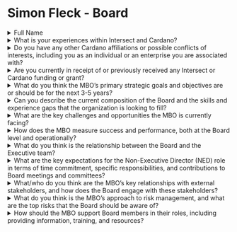 # Simon Fleck - Board

<details>

<summary>Full Name</summary>

Simon Fleck

</details>

<details>

<summary>What is your experiences within Intersect and Cardano?</summary>

My active involvement in the Cardano community started in 2021. Since then I received funding and successfully completed several Project Catalyst proposals. For this I have been working with different teams throughout Project Catalyst to support various projects. Apart from Cardano After Dark which is working on cPoker, a decentralized Poker application and DRED, a decentralized messaging layer solution for building DApps, I am currently also a Cardano Ambassador with the Cardano Foundation. In that capacity I have hosted the Cardano Summit community event Vienna 2023 and am still co-hosting the Catalyst After Town Hall as well as regular Community meetups in Vienna.

Recently I have been involved with Intersect by contracting with the Open Source Working Group to create a meetup for the Cardano community at the Open Source Summit Vienna. I have also co-created and facilitated the Marketing Working Group's budget proposal, and I am in the process of organizing the group into what will hopefully be a functioning Working Group or Committee. This group will ensure that IntersectMBO upholds its responsibility to the 1st Pillar of Intersect, as well as contributing to the 2nd Pillar of Intersect.

Pillar1: "Support the community to develop the ecosystem by hosting developer-focused conferences, hackathons, and events."

Pillar2: "Administrate and champion Cardano’s community-led governance implemented by CIP 1694."

</details>

<details>

<summary>Do you have any other Cardano affiliations or possible conflicts of interests, including you as an individual or an enterprise you are associated with?</summary>

As mentioned above, I am a Cardano Ambassador and I am also working with a group to build a startup under the name of Cardano After Dark. I don't foresee any conflict of interests.

</details>

<details>

<summary>Are you currently in receipt of or previously received any Intersect or Cardano funding or grant?</summary>

I have a contract with Intersect for holding the Open Source Summit Cardano meetup on the 18th of September. -> [https://www.meetup.com/de-DE/cardano-blockchain-vienna/events/303155304/?eventorigin=group\_upcoming\_events](https://app.gitbook.com/o/Prbm1mtkwSsGWSvG1Bfd/s/gsGMUGjBGIwHbN0vrf7v/)

There is no other current funding or grant.

</details>

<details>

<summary>What do you think the MBO’s primary strategic goals and objectives are or should be for the next 3-5 years?</summary>

When opening the Intersect Knowledge-base, one can see that Intersect was given sound directions through the 5 Pillars.

I would like to see special effort and strong evidence for the success of Pillar 4 "Facilitate the continuity of Cardano for system stability." Even though every Pillar, to me, seems important for the success of Cardano.

Education

Education is fundamental for a complex technology like Cardano, there is no way past education when onboarding developers onto our ecosystem. Even though Emergo and other entities are doing a good job with their programs I could see Intersect also putting special effort into this area given the importance. Offering education to Intersect members would also be another value proposition for signing up with us.

From an Operational Side, longevity of the organization and the collaborative efforts as well as legal cover are paramount.

</details>

<details>

<summary>Can you describe the current composition of the Board and the skills and experience gaps that the organization is looking to fill?</summary>

I have no special insight into the skills and experience of the current Board members and am looking forward to getting to know, helping and learning from them as I hope they will be able to help and learn from me.

</details>

<details>

<summary>What are the key challenges and opportunities the MBO is currently facing?</summary>

The key challenges and opportunities the MBO is currently facing stem from the unique nature of decentralization. Bootstrapping and organizing such an entity effectively requires a fundamentally different approach, along with specific skills and mindsets for both the members and leadership. This is why, education plays such a crucial role in ensuring that everyone involved has the skills to effectively build and work in a decentralized environment.

When it comes to Operating in a decentralized organisation, in my opinion, Sociocracy 3.0 can be particularly valuable in helping the MBO establish clear communication, decision-making, and accountability processes within this new organizational model.

</details>

<details>

<summary>How does the MBO measure success and performance, both at the Board level and operationally?</summary>

The MBO sets measurable KPIs for their goals, making sure those KPIs are measured accurately is just as important as interpreting the resulting data.

If we organize in working-groups and as flat hierarchical structures as possible, the success-metrics must be open and transparent such that every member understands the success-metrics and we all work towards a common goal.

some KPIs I think are important:

* Financial Health
* Mission Fulfillment (Pillars)
* Operational Efficiency
* Stakeholder Satisfaction
* Decentralization

</details>

<details>

<summary>What do you think is the relationship between the Board and the Executive team?</summary>

While the Board is responsible for the long-term governance, oversight and strategic vision of the company. They also need to make sure that the Executive team is equipped to deal with the challenges ahead. The Executive team is responsible implementing this Strategy via execution and tactics. They also channel meaningful Information from their specific Areas of work back to the board.

</details>

<details>

<summary>What are the key expectations for the Non-Executive Director (NED) role in terms of time commitment, specific responsibilities, and contributions to Board meetings and committees?</summary>

A Non-Executive Directord at Intersect is responsible for providing strategic guidance, overseeing the organization's performance, ensuring legal compliance, and safeguarding financial health while upholding fiduciary duties such as care, loyalty, and alignment. Additionally, they offer mentorship to the executive team, engage with stakeholders, and ensure the board operates with integrity and independence, without interfering in day-to-day operations.

The key expectations for the NED are clearly defined in the Intersect knowledgebase:

[https://committees.docs.intersectmbo.org/v/intersect-elections-2024/board-elections/role-expectations\
](https://committees.docs.intersectmbo.org/v/intersect-elections-2024/board-elections/role-expectations)

</details>

<details>

<summary>What/who do you think are the MBO’s key relationships with external stakeholders, and how does the Board engage with these stakeholders?</summary>

* Cardano Ecosystem Members

Stakeholder: The primary stakeholder of Intersect is the Cardano Community at large, or the Cardano Ecosystem Members, since the organization revolves around input and collaboration from the community.

Engagement: Cardano Ecosystem Members are able to purchase a membership at a very affordable price. This way they can be part of various Intersect activities like voting on key decisions, attending open meetings and events. They can also contribute directly towards working groups, proposals and initiatives therefore having a deep impact on Cardano.

* Cardano Developers and Open Source Contributors

Stakeholder: Cardano Developers and Open Source Contributors are also key stakeholders, since they contribute to the core technologies of Cardano.

Engagement: IntersectMBO supports developers by orchestrating working groups like the Open Source Committee and the Developers Roadmap Committee. Financing Open Source advocates for overseeing repositories and

* Cardano Governance Participants

Stakeholders: The Administration of Cardano Governance is one of Intersects responsibilities and very important to the success of Cardano as a whole.

Engagement: The Governance Tools WG is directly engaging anyone who wants to participate in their community meetings.

* Cardano Builders and Startups

Stakeholder: Cardano Builders, startups, and enterprises play a crucial role in expanding the utility of the Cardano blockchain. These builders rely on the security, stability, and scalability of Cardano for their operations.

Engagement: IntersectMBO engages with builders and startups by facilitating collaboration through working openly on open-source projects and hosting events like hackathons and technical workshops that focus on developing solutions for real-world applications.

</details>

<details>

<summary>What do you think is the MBO’s approach to risk management, and what are the top risks that the Board should be aware of?</summary>

Governance Risks:

Risk: The governance model may face challenges if community engagement is low or if powerful groups dominate decision-making. Unclear or inefficient governance processes could also lead to disputes or stagnation.

Mitigation: Ongoing refinement of governance models (such as CIP-1694) and encouraging broad community participation can mitigate these risks.

Technical Vulnerabilities:

Risk: Bugs or vulnerabilities in Cardano’s infrastructure, especially if left unaddressed, could undermine security or scalability.

Mitigation: Intersect’s role in overseeing the technical roadmap and coordinating open-source contributions is essential in identifying and resolving these risks proactively.

Reputation and Community Trust:

Risk: A loss of trust from the Cardano community due to mismanagement, lack of transparency, or failing to meet expectations could lead to reduced participation and slower adoption.

Mitigation: Maintaining transparency, open communication channels, and consistently delivering on promises can help sustain community trust. Being careful with treasury spendings, open community management and successful education/rebranding of the Cardano image could mitigate the risk reputation and trust loss.

</details>

<details>

<summary>How should the MBO support Board members in their roles, including providing information, training, and resources?</summary>

In my view, Intersect should provide a dedicated notebook for security, basic tooling and access to conferences relevant to decentralized governance, blockchain and open source.

</details>
